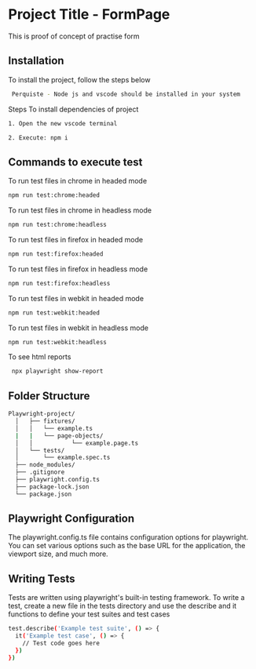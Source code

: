 
# Project Title - FormPage

This is proof of concept of practise form

## Installation

To install the project, follow the steps below

 ```bash
  Perquiste - Node js and vscode should be installed in your system
```
Steps To install dependencies of project
  ```bash
  1. Open the new vscode terminal
  ```
  ```bash
  2. Execute: npm i
  ```

  ## Commands to execute test 

To run  test files in chrome in headed mode

```bash
npm run test:chrome:headed
```

To run  test files in chrome in headless mode

```bash
npm run test:chrome:headless
```

To run test files in firefox in headed mode

```bash
npm run test:firefox:headed
```

To run test files in firefox in headless mode

```bash
npm run test:firefox:headless
```
To run test files in webkit in headed mode
```bash
npm run test:webkit:headed
```
To run test files in webkit in headless mode
```bash
npm run test:webkit:headless
```
To see html reports
```bash
 npx playwright show-report
```
## Folder Structure

```bash
Playwright-project/
  │   ├── fixtures/
  │   │   └── example.ts
  |   |   └── page-objects/
  │   │           └── example.page.ts                
  │   └── tests/     
  │       └── example.spec.ts
  ├── node_modules/
  ├── .gitignore
  ├── playwright.config.ts
  ├── package-lock.json
  └── package.json
```

## Playwright Configuration

The playwright.config.ts file contains configuration options for playwright. You can set various options such as the base URL for the application, the viewport size, and much more.
## Writing Tests

Tests are written using playwright's built-in testing framework. To write a test, create a new file in the tests directory and use the describe and it functions to define your test suites and test cases

```bash
test.describe('Example test suite', () => {
  it('Example test case', () => {
    // Test code goes here
  })
})
```